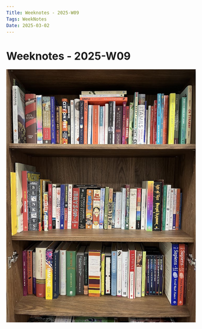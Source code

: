 ```yaml
---
Title: Weeknotes - 2025-W09
Tags: WeekNotes
Date: 2025-03-02
---
```


# Weeknotes - 2025-W09

![Cover image for 2025-W09](/weeknotes/_images/cover-2025-w09.jpg)

